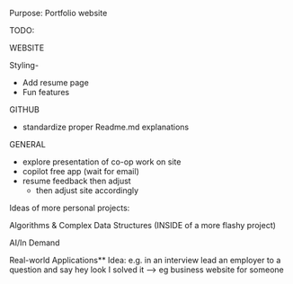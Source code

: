 Purpose:
Portfolio website


TODO:

WEBSITE


Styling-
- Add resume page
- Fun features



GITHUB
- standardize proper Readme.md explanations


GENERAL
- explore presentation of co-op work on site
- copilot free app (wait for email)
- resume feedback then adjust
    - then adjust site accordingly






Ideas of more personal projects:

Algorithms & Complex Data Structures (INSIDE of a more flashy project)

AI/In Demand

Real-world Applications** Idea: e.g. in an interview lead an employer to a question and say hey look I solved it 
--> eg business website for someone





